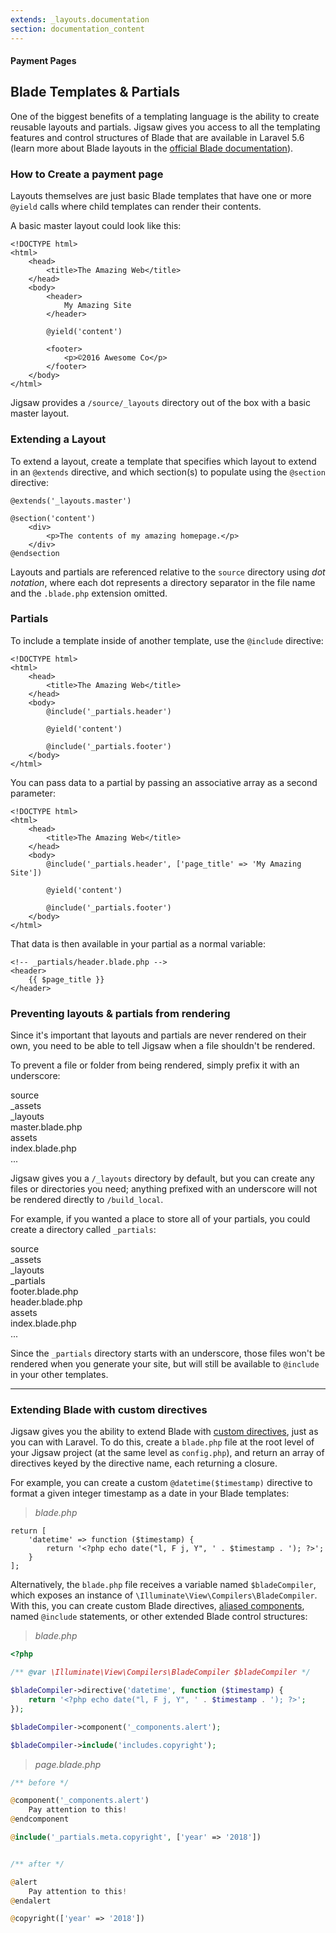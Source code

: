 ```yaml
---
extends: _layouts.documentation
section: documentation_content
---
```


#### Payment Pages
## Blade Templates & Partials

One of the biggest benefits of a templating language is the ability to create reusable layouts and partials. Jigsaw gives you access to all the templating features and control structures of Blade that are available in Laravel 5.6 (learn more about Blade layouts in the [official Blade documentation](https://laravel.com/docs/5.6/blade)).

### How to Create a payment page

Layouts themselves are just basic Blade templates that have one or more `@yield` calls where child templates can render their contents.

A basic master layout could look like this:

```
<!DOCTYPE html>
<html>
    <head>
        <title>The Amazing Web</title>
    </head>
    <body>
        <header>
            My Amazing Site
        </header>

        @yield('content')

        <footer>
            <p>©2016 Awesome Co</p>
        </footer>
    </body>
</html>
```

Jigsaw provides a `/source/_layouts` directory out of the box with a basic master layout.

### Extending a Layout

To extend a layout, create a template that specifies which layout to extend in an `@extends` directive, and which section(s) to populate using the `@section` directive:

```
@extends('_layouts.master')

@section('content')
    <div>
        <p>The contents of my amazing homepage.</p>
    </div>
@endsection
```

Layouts and partials are referenced relative to the `source` directory using _dot notation_, where each dot represents a directory separator in the file name and the `.blade.php` extension omitted.

### Partials

To include a template inside of another template, use the `@include` directive:

```
<!DOCTYPE html>
<html>
    <head>
        <title>The Amazing Web</title>
    </head>
    <body>
        @include('_partials.header')

        @yield('content')

        @include('_partials.footer')
    </body>
</html>
```

You can pass data to a partial by passing an associative array as a second parameter:

```
<!DOCTYPE html>
<html>
    <head>
        <title>The Amazing Web</title>
    </head>
    <body>
        @include('_partials.header', ['page_title' => 'My Amazing Site'])

        @yield('content')

        @include('_partials.footer')
    </body>
</html>
```

That data is then available in your partial as a normal variable:

```
<!-- _partials/header.blade.php -->
<header>
    {{ $page_title }}
</header>
```

### Preventing layouts & partials from rendering

Since it's important that layouts and partials are never rendered on their own, you need to be able to tell Jigsaw when a file shouldn't be rendered.

To prevent a file or folder from being rendered, simply prefix it with an underscore:

<div class="files">
    <div class="folder folder--open">source
        <div class="folder">_assets</div>
        <div class="folder folder--open focus">_layouts
            <div class="file">master.blade.php</div>
        </div>
        <div class="folder">assets</div>
        <div class="file">index.blade.php</div>
    </div>
    <div class="ellipsis">...</div>
</div>

Jigsaw gives you a `/_layouts` directory by default, but you can create any files or directories you need; anything prefixed with an underscore will not be rendered directly to `/build_local`.

For example, if you wanted a place to store all of your partials, you could create a directory called `_partials`:

<div class="files">
    <div class="folder folder--open">source
        <div class="folder">_assets</div>
        <div class="folder">_layouts</div>
        <div class="folder folder--open focus">_partials
            <div class="file">footer.blade.php</div>
            <div class="file">header.blade.php</div>
        </div>
        <div class="folder">assets</div>
        <div class="file">index.blade.php</div>
    </div>
    <div class="ellipsis">...</div>
</div>

Since the `_partials` directory starts with an underscore, those files won't be rendered when you generate your site, but will still be available to `@include` in your other templates.

---

### Extending Blade with custom directives

Jigsaw gives you the ability to extend Blade with [custom directives](https://laravel.com/docs/5.6/blade#extending-blade), just as you can with Laravel. To do this, create a `blade.php` file at the root level of your Jigsaw project (at the same level as `config.php`), and return an array of directives keyed by the directive name, each returning a closure.

For example, you can create a custom `@datetime($timestamp)` directive to format a given integer timestamp as a date in your Blade templates:

> _blade.php_

```
return [
    'datetime' => function ($timestamp) {
        return '<?php echo date("l, F j, Y", ' . $timestamp . '); ?>';
    }
];
```

Alternatively, the `blade.php` file receives a variable named `$bladeCompiler`, which exposes an instance of `\Illuminate\View\Compilers\BladeCompiler`. With this, you can create custom Blade directives, [aliased components](https://laravel.com/docs/5.6/blade#components-and-slots), named `@include` statements, or other extended Blade control structures:

> _blade.php_

```php
<?php

/** @var \Illuminate\View\Compilers\BladeCompiler $bladeCompiler */

$bladeCompiler->directive('datetime', function ($timestamp) {
    return '<?php echo date("l, F j, Y", ' . $timestamp . '); ?>';
});

$bladeCompiler->component('_components.alert');

$bladeCompiler->include('includes.copyright');
```

> _page.blade.php_

```php
/** before */

@component('_components.alert')
    Pay attention to this!
@endcomponent

@include('_partials.meta.copyright', ['year' => '2018'])


/** after */

@alert
    Pay attention to this!
@endalert

@copyright(['year' => '2018'])
```
